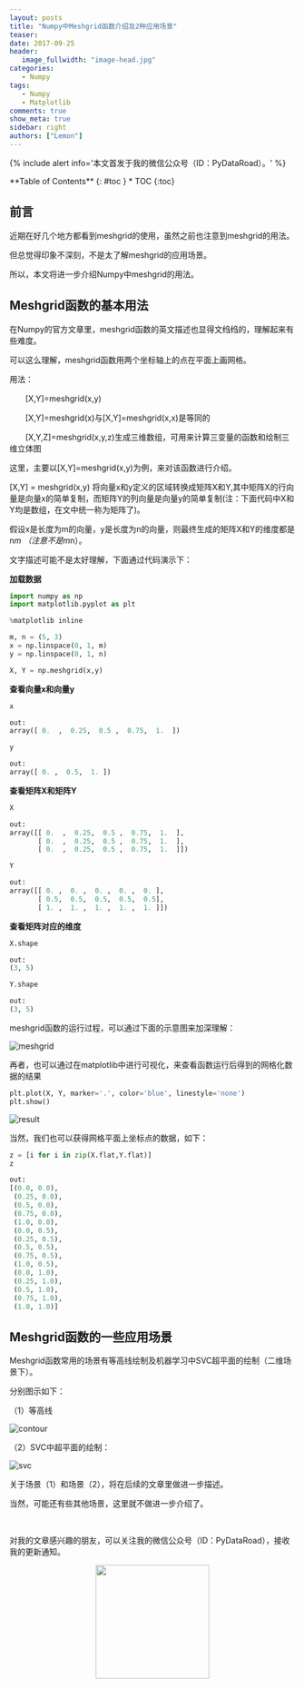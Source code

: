 ```yaml
---
layout: posts
title: "Numpy中Meshgrid函数介绍及2种应用场景"
teaser:
date: 2017-09-25
header:
   image_fullwidth: "image-head.jpg"
categories:
   - Numpy
tags:
   - Numpy
   - Matplotlib
comments: true
show_meta: true
sidebar: right
authors: ["Lemon"]
---
```





{% include alert info='本文首发于我的微信公众号（ID：PyDataRoad）。' %}


<div class="panel radius" markdown="1">
**Table of Contents**
{: #toc }
*  TOC
{:toc}
</div>


## 前言

近期在好几个地方都看到meshgrid的使用，虽然之前也注意到meshgrid的用法。

但总觉得印象不深刻，不是太了解meshgrid的应用场景。

所以，本文将进一步介绍Numpy中meshgrid的用法。

## Meshgrid函数的基本用法

在Numpy的官方文章里，meshgrid函数的英文描述也显得文绉绉的，理解起来有些难度。

可以这么理解，meshgrid函数用两个坐标轴上的点在平面上画网格。

用法：

　　[X,Y]=meshgrid(x,y)

　　[X,Y]=meshgrid(x)与[X,Y]=meshgrid(x,x)是等同的

　　[X,Y,Z]=meshgrid(x,y,z)生成三维数组，可用来计算三变量的函数和绘制三维立体图

这里，主要以[X,Y]=meshgrid(x,y)为例，来对该函数进行介绍。

[X,Y] = meshgrid(x,y) 将向量x和y定义的区域转换成矩阵X和Y,其中矩阵X的行向量是向量x的简单复制，而矩阵Y的列向量是向量y的简单复制(注：下面代码中X和Y均是数组，在文中统一称为矩阵了)。

假设x是长度为m的向量，y是长度为n的向量，则最终生成的矩阵X和Y的维度都是 n*m （注意不是m*n）。

文字描述可能不是太好理解，下面通过代码演示下：

**加载数据**

```python
import numpy as np
import matplotlib.pyplot as plt

%matplotlib inline

m, n = (5, 3)
x = np.linspace(0, 1, m)
y = np.linspace(0, 1, n)

X, Y = np.meshgrid(x,y)
```

**查看向量x和向量y**

```python
x

out:
array([ 0.  ,  0.25,  0.5 ,  0.75,  1.  ])

y

out:
array([ 0. ,  0.5,  1. ])

```

**查看矩阵X和矩阵Y**

```python
X

out:
array([[ 0.  ,  0.25,  0.5 ,  0.75,  1.  ],
       [ 0.  ,  0.25,  0.5 ,  0.75,  1.  ],
       [ 0.  ,  0.25,  0.5 ,  0.75,  1.  ]])

Y

out:
array([[ 0. ,  0. ,  0. ,  0. ,  0. ],
       [ 0.5,  0.5,  0.5,  0.5,  0.5],
       [ 1. ,  1. ,  1. ,  1. ,  1. ]])

```

**查看矩阵对应的维度**

```python
X.shape

out:
(3, 5)

Y.shape

out:
(3, 5)
```

meshgrid函数的运行过程，可以通过下面的示意图来加深理解：


![meshgrid](images/posts/Numpy-meshgrid/meshgrid.jpg)


再者，也可以通过在matplotlib中进行可视化，来查看函数运行后得到的网格化数据的结果

```python
plt.plot(X, Y, marker='.', color='blue', linestyle='none')
plt.show()
```


![result](images/posts/Numpy-meshgrid/result.png)



当然，我们也可以获得网格平面上坐标点的数据，如下：

```python
z = [i for i in zip(X.flat,Y.flat)]
z

out:
[(0.0, 0.0),
 (0.25, 0.0),
 (0.5, 0.0),
 (0.75, 0.0),
 (1.0, 0.0),
 (0.0, 0.5),
 (0.25, 0.5),
 (0.5, 0.5),
 (0.75, 0.5),
 (1.0, 0.5),
 (0.0, 1.0),
 (0.25, 1.0),
 (0.5, 1.0),
 (0.75, 1.0),
 (1.0, 1.0)]
```

## Meshgrid函数的一些应用场景

Meshgrid函数常用的场景有等高线绘制及机器学习中SVC超平面的绘制（二维场景下）。

分别图示如下：

（1）等高线


![contour](images/posts/Numpy-meshgrid/contour.png)

（2）SVC中超平面的绘制：

![svc](images/posts/Numpy-meshgrid/svc.png)



关于场景（1）和场景（2），将在后续的文章里做进一步描述。

当然，可能还有些其他场景，这里就不做进一步介绍了。




<br>

对我的文章感兴趣的朋友，可以关注我的微信公众号（ID：PyDataRoad），接收我的更新通知。

<div align="center">
    <img src="/images/qrcode.jpg" width="200">
</div>
